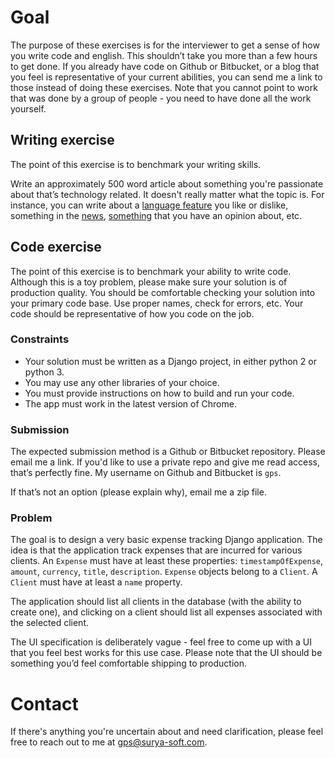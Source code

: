 # Goal

The purpose of these exercises is for the interviewer to get a sense of how you write code and english. This shouldn’t take you more than a few hours to get done. If you already have code on Github or Bitbucket, or a blog that you feel is representative of your current abilities, you can send me a link to those instead of doing these exercises. Note that you cannot point to work that was done by a group of people - you need to have done all the work yourself.


## Writing exercise

The point of this exercise is to benchmark your writing skills.

Write an approximately 500 word article about something you're passionate about that’s technology related. It doesn't really matter what the topic is. For instance, you can write about a [language feature](https://www.mikeash.com/pyblog/friday-qa-2015-06-19-the-best-of-whats-new-in-swift.html) you like or dislike, something in the [news](http://david-smith.org/blog/2014/11/18/initial-impressions-for-watchkit/), [something](http://daringfireball.net/2014/11/native_apps_are_part_of_the_web) that you have an opinion about, etc.


## Code exercise

The point of this exercise is to benchmark your ability to write code. Although this is a toy problem, please make sure your solution is of production quality. You should be comfortable checking your solution into your primary code base. Use proper names, check for errors, etc. Your code should be representative of how you code on the job.


### Constraints

- Your solution must be written as a Django project, in either python 2 or python 3.
- You may use any other libraries of your choice.
- You must provide instructions on how to build and run your code.
- The app must work in the latest version of Chrome.

### Submission

The expected submission method is a Github or Bitbucket repository. Please email me a link. If you'd like to use a private repo and give me read access, that’s perfectly fine. My username on Github and Bitbucket is `gps`.

If that’s not an option (please explain why), email me a zip file.

### Problem

The goal is to design a very basic expense tracking Django application. The idea is that the application track expenses that are incurred for various clients. An `Expense` must have at least these properties: `timestampOfExpense`, `amount`, `currency`, `title`, `description`. `Expense` objects belong to a `Client`. A `Client` must have at least a `name` property.

The application should list all clients in the database (with the ability to create one), and clicking on a client should list all expenses associated with the selected client.

The UI specification is deliberately vague - feel free to come up with a UI that you feel best works for this use case. Please note that the UI should be something you’d feel comfortable shipping to production.


# Contact

If there's anything you're uncertain about and need clarification, please feel free to reach out to me at gps@surya-soft.com.
